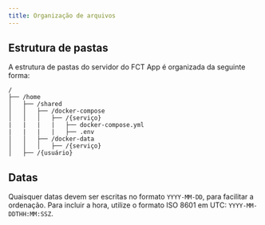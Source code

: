 ```yaml
---
title: Organização de arquivos
---
```


## Estrutura de pastas

A estrutura de pastas do servidor do FCT App é organizada da seguinte forma:

```plaintext
/
├── /home
│   ├── /shared
│   │   ├── /docker-compose
│   │   │   ├── /{serviço}
|   |   |   |   ├── docker-compose.yml
|   |   |   |   ├── .env
│   │   ├── /docker-data
│   │   │   ├── /{serviço}
│   ├── /{usuário}
```

## Datas

Quaisquer datas devem ser escritas no formato `YYYY-MM-DD`, para facilitar a ordenação. Para incluir a hora, utilize o formato ISO 8601 em UTC: `YYYY-MM-DDTHH:MM:SSZ`.